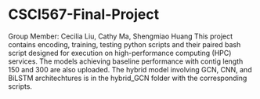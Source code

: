 # CSCI567-Final-Project
Group Member: Cecilia Liu, Cathy Ma, Shengmiao Huang
This project contains encoding, training, testing python scripts and their paired bash script designed for execution on high-performance computing (HPC) services.
The models achieving baseline performance with contig length 150 and 300 are also uploaded.
The hybrid model involving GCN, CNN, and BiLSTM architechtures is in the hybrid_GCN folder with the corresponding scripts. 